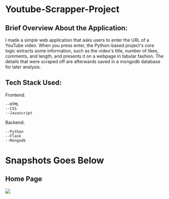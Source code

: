 # Youtube-Scrapper-Project

## Brief Overview About the Application:
I made a simple web application that asks users to enter the URL of a YouTube video. When you press enter, the Python-based project's core logic extracts some information, such as the video's title, number of likes, comments, and length, and presents it on a webpage in tabular fashion.
The details that were scraped off are afterwards saved in a mongodb database for later analysis.

## Tech Stack Used:
Frontend:
```
--HTML
--CSS
--Javascript
```
Backend:
```
--Python
--Flask
--Mongodb
```
# Snapshots Goes Below
## Home Page
![](/assets/Web_scrapper_1)



